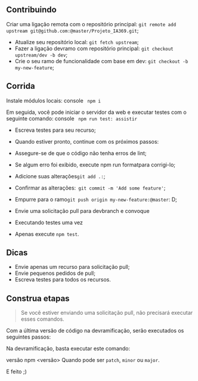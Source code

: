 ## Contribuindo

  Criar uma ligação remota com o repositório principal: `git remote add upstream git@github.com:@master/Projeto_IA369.git`;
- Atualize seu repositório local: `git fetch upstream`;
- Fazer a ligação devramo com repositório principal: `git checkout upstream/dev -b dev`;
- Crie o seu ramo de funcionalidade com base em dev: `git checkout -b my-new-feature`;
## Corrida
Instale módulos locais:
console `` 
npm i
`` 

Em seguida, você pode iniciar o servidor da web e executar testes com o seguinte comando:
console `` 
npm run test: assistir
``
- Escreva testes para seu recurso;
- Quando estiver pronto, continue com os próximos passos:

- Assegure-se de que o código não tenha erros de lint;
- Se algum erro foi exibido, execute npm run formatpara corrigi-lo;
- Adicione suas alterações`git add .:`;
- Confirmar as alterações:` git commit -m 'Add some feature'`;
- Empurre para o ramo`git push origin my-new-feature:@master`: D;
- Envie uma solicitação pull para devbranch e convoque 
- Executando testes uma vez
- Apenas execute `npm test`.

## Dicas
- Envie apenas um recurso para solicitação pull;
- Envie pequenos pedidos de pull;
- Escreva testes para todos os recursos.
## Construa etapas
> Se você estiver enviando uma solicitação pull, não precisará executar esses comandos.

Com a última versão de código na devramificação, serão executados os seguintes passos:

Na devramificação, basta executar este comando:

versão npm <versão>
Quando <version>pode ser `patch`, `minor` ou `major`.

E feito ;)

